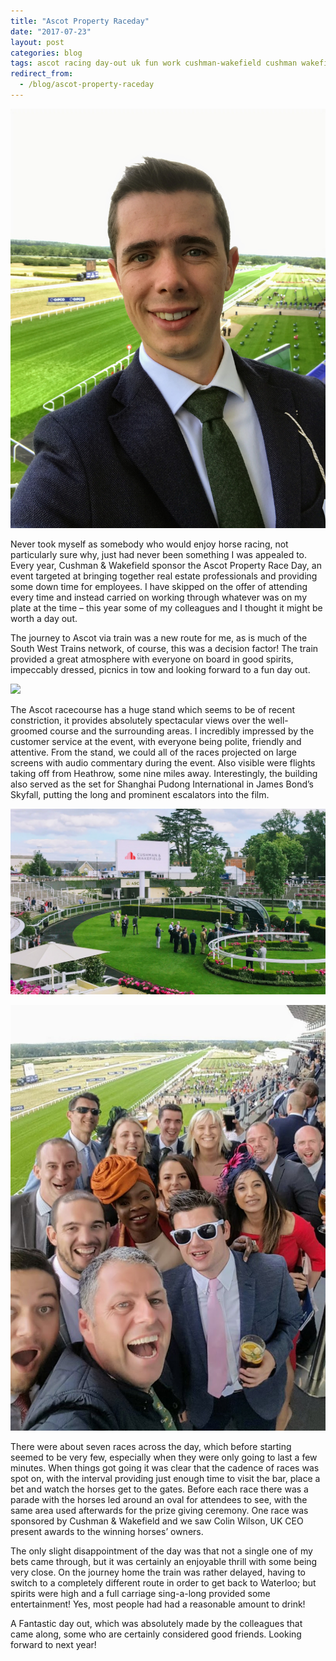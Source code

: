 ```yaml
---
title: "Ascot Property Raceday"
date: "2017-07-23"
layout: post
categories: blog
tags: ascot racing day-out uk fun work cushman-wakefield cushman wakefield tie friends
redirect_from:
  - /blog/ascot-property-raceday
---
```


![](/assets/img/import/2117d-laurence_ascot.jpg)

Never took myself as somebody who would enjoy horse racing, not particularly sure why, just had never been something I was appealed to. Every year, Cushman & Wakefield sponsor the Ascot Property Race Day, an event targeted at bringing together real estate professionals and providing some down time for employees. I have skipped on the offer of attending every time and instead carried on working through whatever was on my plate at the time – this year some of my colleagues and I thought it might be worth a day out.

The journey to Ascot via train was a new route for me, as is much of the South West Trains network, of course, this was a decision factor! The train provided a great atmosphere with everyone on board in good spirits, impeccably dressed, picnics in tow and looking forward to a fun day out.

![](http:///assets/img/import/09980-image-asset.jpeg)

The Ascot racecourse has a huge stand which seems to be of recent constriction, it provides absolutely spectacular views over the well-groomed course and the surrounding areas. I incredibly impressed by the customer service at the event, with everyone being polite, friendly and attentive. From the stand, we could all of the races projected on large screens with audio commentary during the event. Also visible were flights taking off from Heathrow, some nine miles away. Interestingly, the building also served as the set for Shanghai Pudong International in James Bond’s Skyfall, putting the long and prominent escalators into the film.

![](/assets/img/import/caf66-image-asset.jpeg)

![](/assets/img/import/8a729-image-asset.jpeg)

There were about seven races across the day, which before starting seemed to be very few, especially when they were only going to last a few minutes. When things got going it was clear that the cadence of races was spot on, with the interval providing just enough time to visit the bar, place a bet and watch the horses get to the gates. Before each race there was a parade with the horses led around an oval for attendees to see, with the same area used afterwards for the prize giving ceremony. One race was sponsored by Cushman & Wakefield and we saw Colin Wilson, UK CEO present awards to the winning horses’ owners.

The only slight disappointment of the day was that not a single one of my bets came through, but it was certainly an enjoyable thrill with some being very close. On the journey home the train was rather delayed, having to switch to a completely different route in order to get back to Waterloo; but spirits were high and a full carriage sing-a-long provided some entertainment! Yes, most people had had a reasonable amount to drink!

A Fantastic day out, which was absolutely made by the colleagues that came along, some who are certainly considered good friends. Looking forward to next year!
